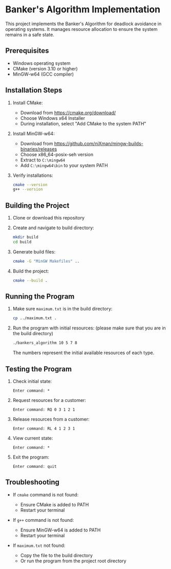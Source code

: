 # Banker's Algorithm Implementation

This project implements the Banker's Algorithm for deadlock avoidance in operating systems. It manages resource allocation to ensure the system remains in a safe state.

## Prerequisites

- Windows operating system
- CMake (version 3.10 or higher)
- MinGW-w64 (GCC compiler)

## Installation Steps

1. Install CMake:
   - Download from https://cmake.org/download/
   - Choose Windows x64 Installer
   - During installation, select "Add CMake to the system PATH"

2. Install MinGW-w64:
   - Download from https://github.com/niXman/mingw-builds-binaries/releases
   - Choose x86_64-posix-seh version
   - Extract to `C:\mingw64`
   - Add `C:\mingw64\bin` to your system PATH

3. Verify installations:
   ```bash
   cmake --version
   g++ --version
   ```

## Building the Project

1. Clone or download this repository

2. Create and navigate to build directory:
   ```bash
   mkdir build
   cd build
   ```

3. Generate build files:
   ```bash
   cmake -G "MinGW Makefiles" ..
   ```

4. Build the project:
   ```bash
   cmake --build .
   ```

## Running the Program

1. Make sure `maximum.txt` is in the build directory:
   ```bash
   cp ../maximum.txt .
   ```

2. Run the program with initial resources: (please make sure that you are in the build directory)
   ```bash
   ./bankers_algorithm 10 5 7 8
   ```
   The numbers represent the initial available resources of each type.

## Testing the Program

1. Check initial state:
   ```
   Enter command: *
   ```

2. Request resources for a customer:
   ```
   Enter command: RQ 0 3 1 2 1
   ```

3. Release resources from a customer:
   ```
   Enter command: RL 4 1 2 3 1
   ```

4. View current state:
   ```
   Enter command: *
   ```

5. Exit the program:
   ```
   Enter command: quit
   ```

## Troubleshooting

- If `cmake` command is not found:
  - Ensure CMake is added to PATH
  - Restart your terminal

- If `g++` command is not found:
  - Ensure MinGW-w64 is added to PATH
  - Restart your terminal

- If `maximum.txt` not found:
  - Copy the file to the build directory
  - Or run the program from the project root directory 
